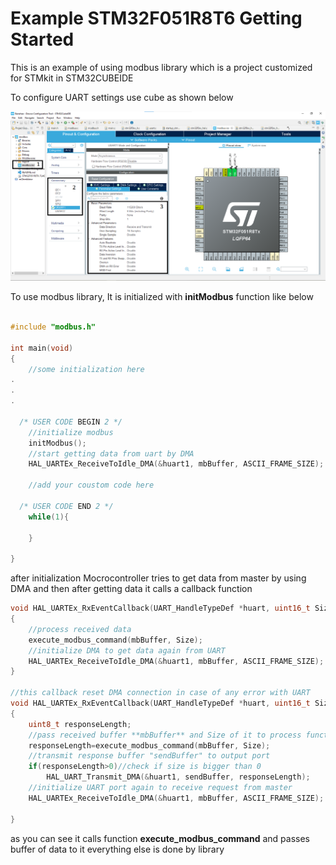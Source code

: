 # Example STM32F051R8T6 Getting Started

This is an example of using modbus library which is a project customized for STMkit in STM32CUBEIDE 

To configure UART settings use cube as shown below

![picture to configure UART settings](./Picture/CubeIDe.bmp)



To use modbus library, It is initialized with **initModbus** function like below

```c

#include "modbus.h"

int main(void)
{
    //some initialization here
.
.
.

  /* USER CODE BEGIN 2 */
    //initialize modbus
    initModbus();
    //start getting data from uart by DMA
    HAL_UARTEx_ReceiveToIdle_DMA(&huart1, mbBuffer, ASCII_FRAME_SIZE);
 
    //add your coustom code here

  /* USER CODE END 2 */
    while(1){

    }

}
```

after initialization Mocrocontroller tries to get data from master by using DMA and then after getting data it calls a callback function 

```c
void HAL_UARTEx_RxEventCallback(UART_HandleTypeDef *huart, uint16_t Size)
{
    //process received data
    execute_modbus_command(mbBuffer, Size);
    //initialize DMA to get data again from UART
    HAL_UARTEx_ReceiveToIdle_DMA(&huart1, mbBuffer, ASCII_FRAME_SIZE);
}

//this callback reset DMA connection in case of any error with UART
void HAL_UARTEx_RxEventCallback(UART_HandleTypeDef *huart, uint16_t Size)
{
    uint8_t responseLength;
    //pass received buffer **mbBuffer** and Size of it to process function "execute_modbus_command" then it fills response buffer "sendBuffer" and returns its size 
    responseLength=execute_modbus_command(mbBuffer, Size);
    //transmit response buffer "sendBuffer" to output port
    if(responseLength>0)//check if size is bigger than 0
        HAL_UART_Transmit_DMA(&huart1, sendBuffer, responseLength);
    //initialize UART port again to receive request from master
    HAL_UARTEx_ReceiveToIdle_DMA(&huart1, mbBuffer, ASCII_FRAME_SIZE);

}

```
as you can see it calls function **execute_modbus_command** and passes buffer of data to it everything else is done by library
